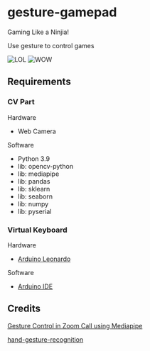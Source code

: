 # gesture-gamepad

Gaming Like a Ninjia!

Use gesture to control games

![LOL](https://user-images.githubusercontent.com/5763301/194714864-a8454cd9-191a-4bc3-a025-32d6eac549e9.jpg)
![WOW](https://user-images.githubusercontent.com/5763301/194714871-3db1984f-1957-4e70-a237-988df254851f.jpg)

## Requirements

### CV Part

Hardware

* Web Camera

Software

* Python 3.9
* lib: opencv-python
* lib: mediapipe
* lib: pandas
* lib: sklearn
* lib: seaborn
* lib: numpy
* lib: pyserial

### Virtual Keyboard

Hardware

* [Arduino Leonardo](https://docs.arduino.cc/hardware/leonardo)

Software

* [Arduino IDE](https://www.arduino.cc/en/software)


## Credits

[Gesture Control in Zoom Call using Mediapipe](https://learnopencv.com/gesture-control-in-zoom-call-using-mediapipe/)

[hand-gesture-recognition](https://github.com/dongdv95/hand-gesture-recognition)